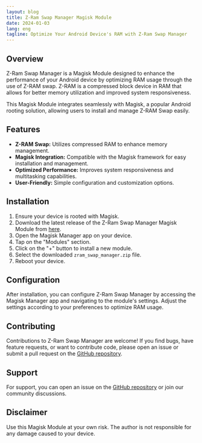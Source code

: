 ```yaml
---
layout: blog
title: Z-Ram Swap Manager Magisk Module
date: 2024-01-03
lang: eng
tagline: Optimize Your Android Device's RAM with Z-Ram Swap Manager
---
```



## Overview

Z-Ram Swap Manager is a Magisk Module designed to enhance the performance of your Android device by optimizing RAM usage through the use of Z-RAM swap. Z-RAM is a compressed block device in RAM that allows for better memory utilization and improved system responsiveness.

This Magisk Module integrates seamlessly with Magisk, a popular Android rooting solution, allowing users to install and manage Z-RAM Swap easily.

## Features

- **Z-RAM Swap:** Utilizes compressed RAM to enhance memory management.
- **Magisk Integration:** Compatible with the Magisk framework for easy installation and management.
- **Optimized Performance:** Improves system responsiveness and multitasking capabilities.
- **User-Friendly:** Simple configuration and customization options.

## Installation

1. Ensure your device is rooted with Magisk.
2. Download the latest release of the Z-Ram Swap Manager Magisk Module from [here](https://github.com/VR-25/zram-swap-manager).
3. Open the Magisk Manager app on your device.
4. Tap on the "Modules" section.
5. Click on the "+" button to install a new module.
6. Select the downloaded `zram_swap_manager.zip` file.
7. Reboot your device.

## Configuration

After installation, you can configure Z-Ram Swap Manager by accessing the Magisk Manager app and navigating to the module's settings. Adjust the settings according to your preferences to optimize RAM usage.

## Contributing

Contributions to Z-Ram Swap Manager are welcome! If you find bugs, have feature requests, or want to contribute code, please open an issue or submit a pull request on the [GitHub repository](https://github.com/VR-25/zram-swap-manager).

## Support

For support, you can open an issue on the [GitHub repository](https://github.com/VR-25/zram-swap-manager) or join our community discussions.

## Disclaimer

Use this Magisk Module at your own risk. The author is not responsible for any damage caused to your device.
